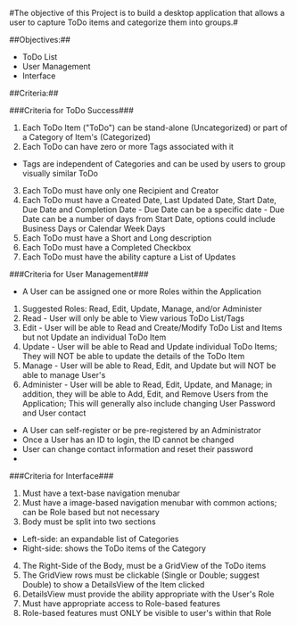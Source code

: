 #The objective of this Project is to build a desktop application that allows a user to capture ToDo items and categorize them into groups.#

##Objectives:##

- ToDo List
- User Management
- Interface

##Criteria:##

 ###Criteria for ToDo Success###
1. Each ToDo Item ("ToDo") can be stand-alone (Uncategorized) or part of a Category of Item's (Categorized)
2. Each ToDo can have zero or more Tags associated with it
 - Tags are independent of Categories and can be used by users to group visually similar ToDo
3. Each ToDo must have only one Recipient and Creator
4. Each ToDo must have a Created Date, Last Updated Date, Start Date, Due Date and Completion Date - Due Date can be a specific date - Due Date can be a number of days from Start Date, options could include Business Days or Calendar Week Days
5. Each ToDo must have a Short and Long description
6. Each ToDo must have a Completed Checkbox 
7. Each ToDo must have the ability capture a List of Updates

 ###Criteria for User Management###
- A User can be assigned one or more Roles within the Application
1. Suggested Roles: Read, Edit, Update, Manage, and/or Administer
2. Read - User will only be able to View various ToDo List/Tags
3. Edit - User will be able to Read and Create/Modify ToDo List and Items but not Update an individual ToDo Item
4. Update - User will be able to Read and Update individual ToDo Items; They will NOT be able to update the details of the ToDo Item
5. Manage - User will be able to Read, Edit, and Update but will NOT be able to manage User's
6. Administer - User will be able to Read, Edit, Update, and Manage; in addition, they will be able to Add, Edit, and Remove Users from the Application; This will generally also  include changing User Password and User contact
- A User can self-register or be pre-registered by an Administrator
- Once a User has an ID to login, the ID cannot be changed
- User can change contact information and reset their password
- 
###Criteria for Interface###
1. Must have a text-base navigation menubar
2. Must have a image-based navigation menubar with common actions; can be Role based but not necessary
3. Body must be split into two sections
- Left-side: an expandable list of Categories
- Right-side: shows the ToDo items of the Category
4. The Right-Side of the Body, must be a GridView of the ToDo items
5. The GridView rows must be clickable (Single or Double; suggest Double) to show a DetailsView of the Item clicked
6. DetailsView must provide the ability appropriate with the User's Role
7. Must have appropriate access to Role-based features
8. Role-based features must ONLY be visible to user's within that Role
